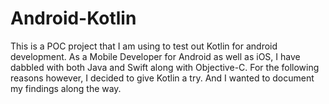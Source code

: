 Android-Kotlin
==============

This is a POC project that I am using to test out Kotlin for android development. As a Mobile Developer for Android as well as iOS, I have dabbled with both Java and Swift along with Objective-C. For the following reasons however, I decided to give Kotlin a try. And I wanted to document my findings along the way.

